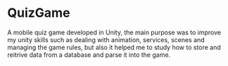 # QuizGame
A mobile quiz game developed in Unity, the main purpose was to improve my unity skills such as dealing with animation, services, scenes and managing the game rules, but also it helped me to study how to store and reitrive data from a database and parse it into the game.
